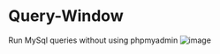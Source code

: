 # Query-Window
Run MySql queries without using phpmyadmin
![image](https://user-images.githubusercontent.com/99207509/157818193-aa89b926-7fb7-430e-a237-d4f75bd3f2e1.png)
